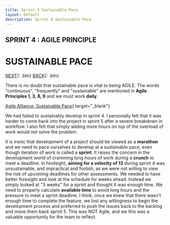 ```yaml
---
title: Sprint 4 Sustainable Pace
layout: default
description: Sprint 4 Sustainable Pace
---
```


## SPRINT 4 : AGILE PRINCIPLE
# SUSTAINABLE PACE

[NEXT](timeBox.html){: .btn}
[BACK](velocity.html){: .btn}

There is no doubt that sustainable pace is vital to being AGILE. 
The words "continuous", "frequently" and "sustainable" are mentioned in **Agile Principles 1, 3, 8, 9** and we must work **daily**.

[Agile Alliance: Sustainable Pace](https://www.agilealliance.org/glossary/sustainable/){:target="_blank"}

We had failed to sustainably develop in sprint 4. I personally felt that it was harder to come back into the project in sprint 5 after a severe breakdown in workflow. I also felt that simply adding more hours on top of the overload of work would not solve the problem.

It is ironic that development of a project should be viewed as a **marathon** and we need to pace ourselves to develop at a sustainable pace, even though iteration of work is called a **sprint**. It raises the concern in the development world of cramming long hours of work during a **crunch** to meet a deadline.
In hindsight, **aiming for a velocity of 13** during sprint 4 was unsustainable, and impractical and foolish, as we were not willing to view the risk of upcoming deadlines for other assessments. We needed to have better foresight and look at the schedule for weeks ahead. Instead we simply looked at "3 weeks" for a sprint and thought it was enough time. We need to properly calculate **available time** to avoid long hours and the pressure to meet a sprint deadline. I think, once we knew that there wasn't enough time to complete the feature, we lost any willingness to begin the development process and preferred to push the issues back to the backlog and move them back sprint 5. This was NOT Agile, and we this was a valuable opportunity for the team to reflect.